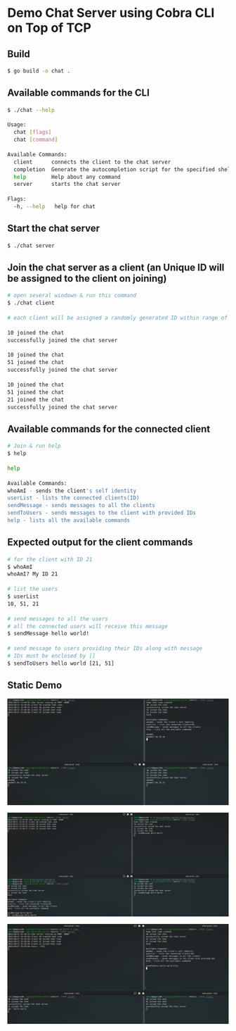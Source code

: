 # Demo Chat Server using Cobra CLI on Top of TCP

## Build

```bash
$ go build -o chat .

```

## Available commands for the CLI

```bash
$ ./chat --help

Usage:
  chat [flags]
  chat [command]

Available Commands:
  client      connects the client to the chat server
  completion  Generate the autocompletion script for the specified shell
  help        Help about any command
  server      starts the chat server

Flags:
  -h, --help   help for chat

```

## Start the chat server

```bash
$ ./chat server

```

## Join the chat server as a client (an Unique ID will be assigned to the client on joining)

```bash
# open several windown & run this command
$ ./chat client

# each client will be assigned a randomly generated ID within range of int64

10 joined the chat
successfully joined the chat server

10 joined the chat
51 joined the chat
successfully joined the chat server

10 joined the chat
51 joined the chat
21 joined the chat
successfully joined the chat server

```

## Available commands for the connected client

```bash
# Join & run help
$ help

help

Available Commands:
whoAmI - sends the client's self identity
userList - lists the connected clients(ID)
sendMessage - sends messages to all the clients
sendToUsers - sends messages to the client with provided IDs
help - lists all the available commands

```

## Expected output for the client commands

```bash
# for the client with ID 21
$ whoAmI
whoAmI? My ID 21

# list the users
$ userList
10, 51, 21

# send messages to all the users
# all the connected users will receive this message
$ sendMessage hello world!

# send message to users providing their IDs along with message
# IDs must be enclosed by []
$ sendToUsers hello world [21, 51]

```

## Static Demo

<p class="has-text-centered">
  <img src="static/whoAmI.png" alt="Demo" style="border: none">
</p>


<p class="has-text-centered">
  <img src="static/sendMessage.png" alt="Demo" style="border: none">
</p>

<p class="has-text-centered">
  <img src="static/sendToUsers.png" alt="Demo" style="border: none">
</p>